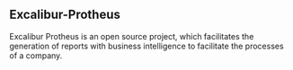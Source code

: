 ## Excalibur-Protheus
Excalibur Protheus is an open source project, which facilitates the generation of reports with business intelligence to facilitate the processes of a company.
